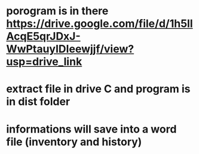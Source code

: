 # porogram is in there https://drive.google.com/file/d/1h5llAcqE5qrJDxJ-WwPtauyIDIeewjjf/view?usp=drive_link

# extract file in drive C and program is in dist folder

# informations will save into a word file (inventory and history)
